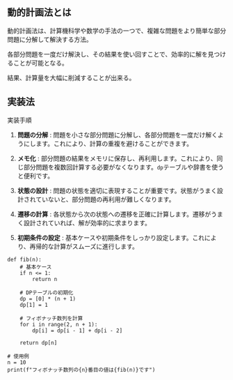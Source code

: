 ## 動的計画法とは

動的計画法は、計算機科学や数学の手法の一つで、複雑な問題をより簡単な部分問題に分解して解決する方法。

各部分問題を一度だけ解決し、その結果を使い回すことで、効率的に解を見つけることが可能となる。

結果、計算量を大幅に削減することが出来る。


## 実装法

実装手順

1. **問題の分解** : 問題を小さな部分問題に分解し、各部分問題を一度だけ解くようにします。これにより、計算の重複を避けることができます。
1. **メモ化** : 部分問題の結果をメモリに保存し、再利用します。これにより、同じ部分問題を複数回計算する必要がなくなります。`dp`テーブルや辞書を使うと便利です。

1. **状態の設計** : 問題の状態を適切に表現することが重要です。状態がうまく設計されていないと、部分問題の再利用が難しくなります。
1. **遷移の計算** : 各状態から次の状態への遷移を正確に計算します。遷移がうまく設計されていれば、解が効率的に求まります。

1. **初期条件の設定** : 基本ケースや初期条件をしっかり設定します。これにより、再帰的な計算がスムーズに進行します。


```
def fib(n):
    # 基本ケース
    if n <= 1:
        return n
  
    # DPテーブルの初期化
    dp = [0] * (n + 1)
    dp[1] = 1
  
    # フィボナッチ数列を計算
    for i in range(2, n + 1):
        dp[i] = dp[i - 1] + dp[i - 2]
  
    return dp[n]

# 使用例
n = 10
print(f"フィボナッチ数列の{n}番目の値は{fib(n)}です")
```
